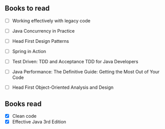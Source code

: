 ## Books to read
- [ ] Working effectively with legacy code
- [ ] Java Concurrency in Practice
- [ ] Head First Design Patterns
- [ ] Spring in Action
- [ ] Test Driven: TDD and Acceptance TDD for Java Developers 
- [ ] Java Performance: The Definitive Guide: Getting the Most Out of Your Code
- [ ] Head First Object-Oriented Analysis and Design


## Books read
- [x] Clean code
- [x] Effective Java 3rd Edition
